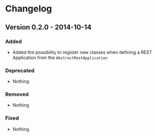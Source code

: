# Changelog

## Version 0.2.0 - 2014-10-14

### Added
- Added the possibility to register new classes when defining a REST Application from the `AbstractRestApplication`

### Deprecated
- Nothing

### Removed
- Nothing

### Fixed
- Nothing
